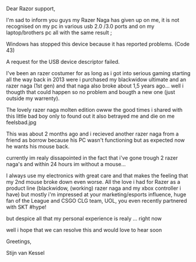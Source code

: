 Dear Razor support,

I'm sad to inform you guys my Razer Naga has given up on me, it is not recognised on my pc in various usb 2.0 /3.0 ports and on my laptop/brothers pc all with the same result ; 

Windows has stopped this device because it has reported problems. (Code 43)

A request for the USB device descriptor failed.

I've been an razer costumer for as long as i got into serious gaming starting all the way back in 2013 were i purchased my blackwidow ultimate and an razer naga (1st gen) and that naga also broke about 1,5 years ago... well i thougth that could happen so no problem and bougth a new one (just outside my warrenty).

The lovely razer naga molten edition owww the good times i shared with this little bad boy only to found out it also betrayed me and die on me feelsbad.jpg

This was about 2 months ago and i recieved another razer naga from a friend as borrow because his PC wasn't functioning but as expected now he wants his mouse back.

currently im realy dissapointed in the fact that i've gone trough 2 razer naga's and within 24 hours im without a mouse...

I always use my electronics with great care and that makes the feeling that my 2nd mouse broke down even worse. All the love i had for Razer as a product line (blackwidow, (working) razer naga and my xbox controller i have) but mostly i'm impressed at your marketing/esports influence, huge fan of the League and CSGO CLG team, UOL, you even recently partnered with SKT #hype!

but despice all that my personal experience is realy ... right now

well i hope that we can resolve this and would love to hear soon

Greetings,

Stijn van Kessel
